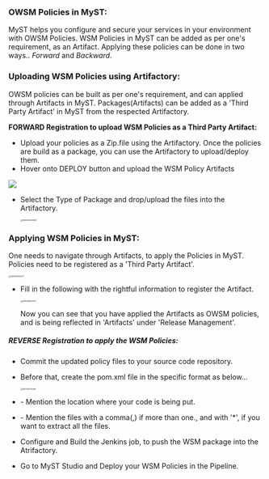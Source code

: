 ### OWSM Policies in MyST:

MyST helps you configure and secure your services in your environment with OWSM Policies. WSM Policies in MyST can be added as per one's requirement, as an Artifact. Applying these policies can be done in two ways.. *Forward* and *Backward*.



### Uploading WSM Policies using Artifactory:

OWSM policies can be built as per one's requirement, and can applied through Artifacts in MyST. Packages(Artifacts) can be added as a 'Third Party Artifact' in MyST from the respected Artifactory. 

**FORWARD Registration to upload WSM Policies as a Third Party Artifact:**

- Upload your policies as a Zip.file using the Artifactory. Once the policies are build as a package, you can use the Artifactory to upload/deploy them.
- Hover onto DEPLOY button and upload the WSM Policy Artifacts

![](\img\howto-register-owsm-artifactory.jpg)



- Select the Type of Package and drop/upload the files into the Artifactory. 

  <img src="C:\Users\admin\AppData\Roaming\Typora\typora-user-images\1566304640584.png" alt="1566304640584" style="zoom:25%;" />



### Applying WSM Policies in MyST:

One needs to navigate through Artifacts, to apply the Policies in MyST. Policies need to be registered as a 'Third Party Artifact'.

<img src="C:\Users\admin\AppData\Roaming\Typora\typora-user-images\1566305990277.png" alt="1566305990277" style="zoom:25%;" />



- Fill in the following with the rightful information to register the Artifact.

  <img src="C:\Users\admin\AppData\Roaming\Typora\typora-user-images\1566306927551.png" alt="1566306927551" style="zoom:25%;" />

  Now you can see that you have applied the Artifacts as OWSM policies, and is being reflected in 'Artifacts' under 'Release Management'.

##### **REVERSE Registration  to apply the WSM Policies:**

- Commit the updated policy files to your source code repository.

- Before that, create the pom.xml file in the specific format as below...

  <img src="C:\Users\admin\AppData\Roaming\Typora\typora-user-images\1567143726069.png" alt="1567143726069" style="zoom:25%;" />

- <directory> - Mention the location where your code is being put.

- <extrac-files> - Mention the files with a comma(,) if more than one., and with '*', if you want to extract all the files.

- Configure and Build the Jenkins job, to push the WSM package into the Atrifactory.

- Go to MyST Studio and Deploy your WSM Policies in the Pipeline.